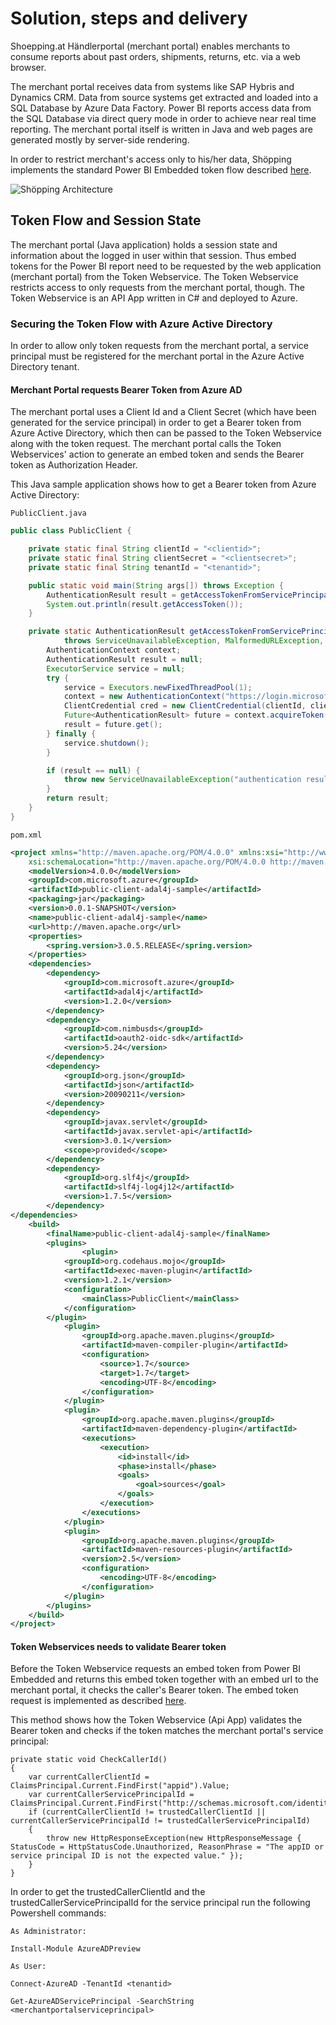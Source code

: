 # Solution, steps and delivery
Shoepping.at Händlerportal (merchant portal) enables merchants to consume reports about past orders, shipments, returns, etc. via a web browser.

The merchant portal receives data from systems like SAP Hybris and Dynamics CRM. Data from source systems get extracted and loaded into a SQL Database by Azure Data Factory. Power BI reports access data from the SQL Database via direct query mode in order to achieve near real time reporting.
The merchant portal itself is written in Java and web pages are generated mostly by server-side rendering.

In order to restrict merchant's access only to his/her data, Shöpping implements the standard Power BI Embedded token flow described [here][1].

![Shöpping Architecture][architecture]

## Token Flow and Session State
The merchant portal (Java application) holds a session state and information about the logged in user within that session. Thus embed tokens for the Power BI report need to be requested by the web application (merchant portal) from the Token Webservice. 
The Token Webservice restricts access to only requests from the merchant portal, though. The Token Webservice is an API App written in C# and deployed to Azure.

### Securing the Token Flow with Azure Active Directory 
In order to allow only token requests from the merchant portal, a service principal must be registered for the merchant portal in the Azure Active Directory tenant.

#### Merchant Portal requests Bearer Token from Azure AD ###
The merchant portal uses a Client Id and a Client Secret (which have been generated for the service principal) in order to get a Bearer token from Azure Active Directory, which then can be passed to the Token Webservice along with the token request. The merchant portal calls the Token Webservices' action to generate an embed token and sends the Bearer token as Authorization Header.

This Java sample application shows how to get a Bearer token from Azure Active Directory: 

`PublicClient.java`
```java
public class PublicClient {

    private static final String clientId = "<clientid>";
    private static final String clientSecret = "<clientsecret>";
    private static final String tenantId = "<tenantid>";

    public static void main(String args[]) throws Exception {
        AuthenticationResult result = getAccessTokenFromServicePrincipalCredentials();
        System.out.println(result.getAccessToken());
    }

    private static AuthenticationResult getAccessTokenFromServicePrincipalCredentials()
            throws ServiceUnavailableException, MalformedURLException, ExecutionException, InterruptedException {
        AuthenticationContext context;
        AuthenticationResult result = null;
        ExecutorService service = null;
        try {
            service = Executors.newFixedThreadPool(1);
            context = new AuthenticationContext("https://login.microsoftonline.com/" + tenantId, false, service);
            ClientCredential cred = new ClientCredential(clientId, clientSecret);
            Future<AuthenticationResult> future = context.acquireToken("<tokenwebserviceurl>", cred, null);
            result = future.get();
        } finally {
            service.shutdown();
        }

        if (result == null) {
            throw new ServiceUnavailableException("authentication result was null");
        }
        return result;
    }
}
```
`pom.xml`
```xml
<project xmlns="http://maven.apache.org/POM/4.0.0" xmlns:xsi="http://www.w3.org/2001/XMLSchema-instance"
	xsi:schemaLocation="http://maven.apache.org/POM/4.0.0 http://maven.apache.org/maven-v4_0_0.xsd">
	<modelVersion>4.0.0</modelVersion>
	<groupId>com.microsoft.azure</groupId>
	<artifactId>public-client-adal4j-sample</artifactId>
	<packaging>jar</packaging>
	<version>0.0.1-SNAPSHOT</version>
	<name>public-client-adal4j-sample</name>
	<url>http://maven.apache.org</url>
	<properties>
		<spring.version>3.0.5.RELEASE</spring.version>
	</properties>
	<dependencies>
		<dependency>
			<groupId>com.microsoft.azure</groupId>
			<artifactId>adal4j</artifactId>
			<version>1.2.0</version>
		</dependency>
		<dependency>
			<groupId>com.nimbusds</groupId>
			<artifactId>oauth2-oidc-sdk</artifactId>
			<version>5.24</version>
		</dependency>
		<dependency>
			<groupId>org.json</groupId>
			<artifactId>json</artifactId>
			<version>20090211</version>
		</dependency>
		<dependency>
			<groupId>javax.servlet</groupId>
			<artifactId>javax.servlet-api</artifactId>
			<version>3.0.1</version>
			<scope>provided</scope>
		</dependency>
		<dependency>
			<groupId>org.slf4j</groupId>
			<artifactId>slf4j-log4j12</artifactId>
			<version>1.7.5</version>
		</dependency>
</dependencies>
	<build>
		<finalName>public-client-adal4j-sample</finalName>
		<plugins>
		        <plugin>
            <groupId>org.codehaus.mojo</groupId>
            <artifactId>exec-maven-plugin</artifactId>
            <version>1.2.1</version>
            <configuration>
                <mainClass>PublicClient</mainClass>
            </configuration>
        </plugin>
			<plugin>
				<groupId>org.apache.maven.plugins</groupId>
				<artifactId>maven-compiler-plugin</artifactId>
				<configuration>
					<source>1.7</source>
					<target>1.7</target>
					<encoding>UTF-8</encoding>
				</configuration>
			</plugin>
			<plugin>
				<groupId>org.apache.maven.plugins</groupId>
				<artifactId>maven-dependency-plugin</artifactId>
				<executions>
					<execution>
						<id>install</id>
						<phase>install</phase>
						<goals>
							<goal>sources</goal>
						</goals>
					</execution>
				</executions>
			</plugin>
			<plugin>
				<groupId>org.apache.maven.plugins</groupId>
				<artifactId>maven-resources-plugin</artifactId>
				<version>2.5</version>
				<configuration>
					<encoding>UTF-8</encoding>
				</configuration>
			</plugin>
		</plugins>
	</build>
</project>
```
#### Token Webservices needs to validate Bearer token
Before the Token Webservice requests an embed token from Power BI Embedded and returns this embed token together with an embed url to the merchant portal, it checks the caller's Bearer token.
The embed token request is implemented as described [here][2].

This method shows how the Token Webservice (Api App) validates the Bearer token and checks if the token matches the merchant portal's service principal:

```CSharp
private static void CheckCallerId()
{
    var currentCallerClientId = ClaimsPrincipal.Current.FindFirst("appid").Value;
    var currentCallerServicePrincipalId = ClaimsPrincipal.Current.FindFirst("http://schemas.microsoft.com/identity/claims/objectidentifier").Value;
    if (currentCallerClientId != trustedCallerClientId || currentCallerServicePrincipalId != trustedCallerServicePrincipalId)
    {
        throw new HttpResponseException(new HttpResponseMessage { StatusCode = HttpStatusCode.Unauthorized, ReasonPhrase = "The appID or service principal ID is not the expected value." });
    }
}
```
In order to get the trustedCallerClientId and the trustedCallerServicePrincipalId for the service principal run the following Powershell commands:

`As Administrator:`
```
Install-Module AzureADPreview
```
`As User:`
```
Connect-AzureAD -TenantId <tenantid>

Get-AzureADServicePrincipal -SearchString <merchantportalserviceprincipal> 
```

[architecture]: https://flmaderblob.blob.core.windows.net/accend/architecture.png

[1]: https://docs.microsoft.com/en-us/azure/power-bi-embedded/power-bi-embedded-app-token-flow
[2]:https://github.com/Azure-Samples/powerbi-dotnet-server-aspnet-web-api
